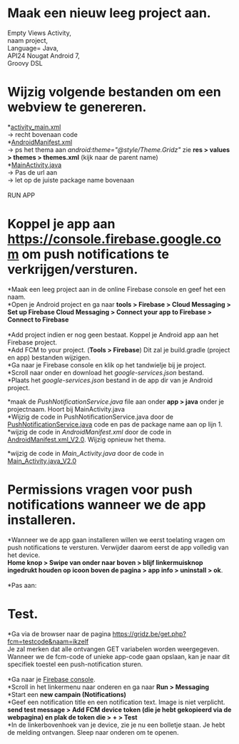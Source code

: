 # Maak een nieuw leeg project aan.
Empty Views Activity,<br>
naam project,<br>
Language= Java,<br>
API24 Nougat Android 7,  <br>
Groovy DSL

# Wijzig volgende bestanden om een webview te genereren.
*<a href='https://github.com/lupotec/WV/blob/main/activity_main.xml'>activity_main.xml</a><br>
-> recht bovenaan code<br>
*<a href='https://github.com/lupotec/WV/blob/main/AndroidManifest.xml'>AndroidManifest.xml</a><br>
-> ps het thema aan <i>android:theme="@style/Theme.Gridz"</i> zie <b>res > values > themes > themes.xml</b> (kijk naar de parent name)<br>
*<a href='https://github.com/lupotec/WV/blob/main/MainActivity.java'>MainActivity.java</a><br>
-> Pas de url aan<br>
-> let op de juiste package name bovenaan<br><br>
RUN APP

# Koppel je app aan <a href='https://console.firebase.google.com'>https://console.firebase.google.com</a> om push notifications te verkrijgen/versturen.
*Maak een leeg project aan in de online Firebase console en geef het een naam.<br>
*Open je Android project en ga naar <b>tools > Firebase > Cloud Messaging > Set up Firebase Cloud Messaging > Connect your app to Firebase > Connect to Firebase</b><br><br>
*Add project indien er nog geen bestaat. Koppel je Android app aan het Firebase project.<br>
*Add FCM to your project. (<b>Tools > Firebase</b>) Dit zal je build.gradle (project en app) bestanden wijzigen.<br>
*Ga naar je Firebase console en klik op het tandwielje bij je project.<br>
*Scroll naar onder en download het <i>google-services.json</i> bestand.<br>
*Plaats het <i>google-services.json</i> bestand in de app dir van je Android project.<br>

*maak de <i>PushNotificationService.java</i> file aan onder <b>app > java</b> onder je projectnaam. Hoort bij MainActivity.java<br>
*Wijzig de code in PushNotificationService.java door de <a href='https://github.com/lupotec/WV/blob/main/PushNotificationService.java'>PushNotificationService.java</a> code en pas de package name aan op lijn 1.<br>
*wijzig de code in <i>AndroidManifest.xml</i> door de code in <a href='https://github.com/lupotec/WV/blob/main/AndroidManifest.xml_V2.0'>AndroidManifest.xml_V2.0</a>. Wijzig opnieuw het thema.<br>

*wijzig de code in <i>Main_Activity.java</i> door de code in <a href='https://github.com/lupotec/WV/blob/main/Main_Activity.java_V2.0'>Main_Activity.java_V2.0</a><br>

# Permissions vragen voor push notifications wanneer we de app installeren.
*Wanneer we de app gaan installeren willen we eerst toelating vragen om push notifications te versturen. Verwijder daarom eerst de app volledig van het device.<br>
<b>Home knop > Swipe van onder naar boven > blijf linkermuisknop ingedrukt houden op icoon boven de pagina > app info > uninstall > ok</b>.<br><br>
*Pas aan:<br>
# Test.
*Ga via de browser naar de pagina https://gridz.be/get.php?fcm=testcode&naam=ikzelf<br>
Je zal merken dat alle ontvangen GET variabelen worden weergegeven. Wanneer we de fcm-code of unieke app-code gaan opslaan, kan je naar dit specifiek toestel een push-notification sturen. <br><br>
*Ga naar je <a href='https://console.firebase.google.com'>Firebase console</a>.<br>
*Scroll in het linkermenu naar onderen en ga naar <b>Run > Messaging</b><br>
*Start een <b>new campain (Notifications)</b><br>
*Geef een notification title en een notification text. Image is niet verplicht.<br>
<b>send test message > Add FCM device token (die je hebt gekopieerd via de webpagina) en plak de token die > + > Test</b><br>
*In de linkerbovenhoek van je device, zie je nu een bolletje staan. Je hebt de melding ontvangen. Sleep naar onderen om te openen.<br>

